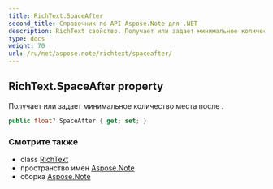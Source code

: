 ```yaml
---
title: RichText.SpaceAfter
second_title: Справочник по API Aspose.Note для .NET
description: RichText свойство. Получает или задает минимальное количество места после .
type: docs
weight: 70
url: /ru/net/aspose.note/richtext/spaceafter/
---
```

## RichText.SpaceAfter property

Получает или задает минимальное количество места после .

```csharp
public float? SpaceAfter { get; set; }
```

### Смотрите также

* class [RichText](../)
* пространство имен [Aspose.Note](../../richtext/)
* сборка [Aspose.Note](../../../)


